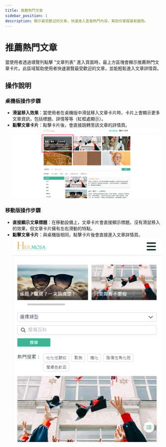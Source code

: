```yaml
---
title: 推薦熱門文章
sidebar_position: 1
description: 顯示最受歡迎的文章，快速進入查看熱門內容，幫助你掌握最新趨勢。
---
```


# 推薦熱門文章

當使用者透過導覽列點擊 "文章列表" 進入頁面時，最上方區塊會顯示推薦熱門文章卡片。此區域幫助使用者快速瀏覽最受歡迎的文章，並能輕鬆進入文章詳情頁。

## 操作說明

### 桌機板操作步驟

- **滑鼠移入效果**：當使用者在桌機版中滑鼠移入文章卡片時，卡片上會顯示更多文章資訊，包括標題、詳情等等（紅框處顯示）。
- **點擊文章卡片**：點擊卡片後，會直接跳轉至該文章的詳情頁。
  ![推薦熱門文章](./img/article-hot-card.png)

### 移動版操作步驟

- **直接顯示文章標題**：在移動設備上，文章卡片會直接顯示標題，沒有滑鼠移入的效果，但文章卡片擁有左右滑動的特點。
- **點擊文章卡片**：與桌機版相同，點擊卡片後會直接進入文章詳情頁。
  ![推薦熱門文章](./img/article-hot-card-mobile.png)
